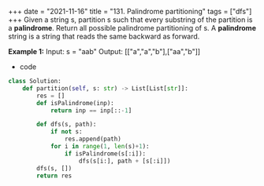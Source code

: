 +++ 
date = "2021-11-16"
title = "131. Palindrome partitioning"
tags = ["dfs"]
+++
Given a string s, partition s such that every substring of the partition is a **palindrome**. Return all possible palindrome partitioning of s.
A **palindrome** string is a string that reads the same backward as forward.
 
**Example 1:**
Input: s = "aab" Output: [["a","a","b"],["aa","b"]]

- code
```py
class Solution:
    def partition(self, s: str) -> List[List[str]]:
        res = []
        def isPalindrome(inp):
            return inp == inp[::-1]

        def dfs(s, path):
            if not s:
                res.append(path)
            for i in range(1, len(s)+1):
                if isPalindrome(s[:i]):
                    dfs(s[i:], path + [s[:i]])
        dfs(s, [])
        return res

```
